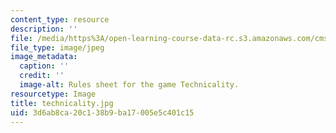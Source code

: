 ```yaml
---
content_type: resource
description: ''
file: /media/https%3A/open-learning-course-data-rc.s3.amazonaws.com/cms-608-game-design-spring-2014/3d6ab8ca20c138b9ba17005e5c401c15_technicality.jpg
file_type: image/jpeg
image_metadata:
  caption: ''
  credit: ''
  image-alt: Rules sheet for the game Technicality.
resourcetype: Image
title: technicality.jpg
uid: 3d6ab8ca-20c1-38b9-ba17-005e5c401c15
---
```

